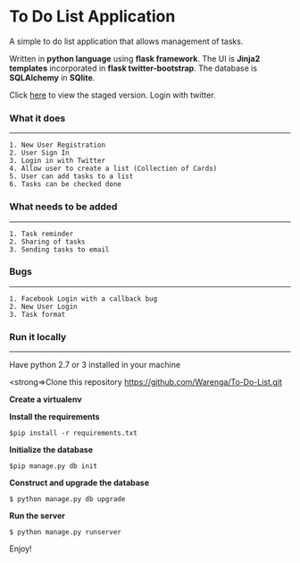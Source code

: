 
# To Do List Application

A simple to do list application that allows management of tasks.

Written in <strong>python language</strong> using <strong>flask framework</strong>. The UI is <strong>Jinja2 templates</strong> incorporated in <strong>flask twitter-bootstrap</strong>. The database is <strong>SQLAlchemy</strong> in <strong>SQlite</strong>.


Click <a href="http://tolist-staging.herokuapp.com/"> here</a> to view the staged version. Login with twitter.


### What it does
------------------------------------------------

	1. New User Registration
	2. User Sign In
	3. Login in with Twitter 
	4. Allow user to create a list (Collection of Cards)
	5. User can add tasks to a list
	6. Tasks can be checked done
	

### What needs to be added
----------------------------------------------

	1. Task reminder
	2. Sharing of tasks
	3. Sending tasks to email

### Bugs
----------------------------------------------
	
	1. Facebook Login with a callback bug
	2. New User Login
	3. Task format
	

### Run it locally
--------------------------------------------------
Have python 2.7 or 3 installed in your machine

<strong=>Clone this repository</strong>
	https://github.com/Warenga/To-Do-List.git

<strong>Create a virtualenv</strong>

<strong>Install the requirements</strong>

	$pip install -r requirements.txt

<strong>Initialize the database</strong>

	$pip manage.py db init

<strong>Construct and upgrade the database</strong>

	$ python manage.py db upgrade

<strong>Run the server</strong>

	$ python manage.py runserver
	

Enjoy!


		

